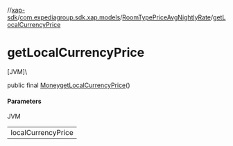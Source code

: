 //[xap-sdk](../../../index.md)/[com.expediagroup.sdk.xap.models](../index.md)/[RoomTypePriceAvgNightlyRate](index.md)/[getLocalCurrencyPrice](get-local-currency-price.md)

# getLocalCurrencyPrice

[JVM]\

public final [Money](../-money/index.md)[getLocalCurrencyPrice](get-local-currency-price.md)()

#### Parameters

JVM

| |
|---|
| localCurrencyPrice |
